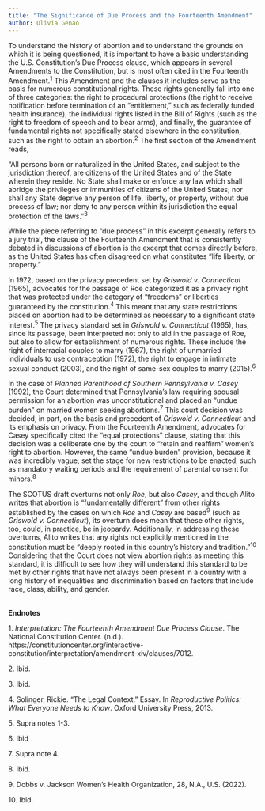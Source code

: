```yaml
---
title: "The Significance of Due Process and the Fourteenth Amendment"
author: Olivia Genao
---
```


<p>To understand the history of abortion and to understand the grounds on which it is being questioned, it is important to have a basic understanding the U.S. Constitution’s Due Process clause, which appears in several Amendments to the Constitution, but is most often cited in the Fourteenth Amendment.<sup>1</sup> This Amendment and the clauses it includes serve as the basis for numerous constitutional rights. These rights generally fall into one of three categories: the right to procedural protections (the right to receive notification before termination of an “entitlement,” such as federally funded health insurance), the individual rights listed in the Bill of Rights (such as the right to freedom of speech and to bear arms), and finally, the guarantee of fundamental rights not specifically stated elsewhere in the constitution, such as the right to obtain an abortion.<sup>2</sup> The first section of the Amendment reads, </p>

<p>“All persons born or naturalized in the United States, and subject to the jurisdiction thereof, are citizens of the United States and of the State wherein they reside. No State shall make or enforce any law which shall abridge the privileges or immunities of citizens of the United States; nor shall any State deprive any person of life, liberty, or property, without due process of law; nor deny to any person within its jurisdiction the equal protection of the laws.”<sup>3</sup> </p>

<p>While the piece referring to “due process” in this excerpt generally refers to a jury trial, the clause of the Fourteenth Amendment that is consistently debated in discussions of abortion is the excerpt that comes directly before, as the United States has often disagreed on what constitutes “life liberty, or property.” </p>

<p>In 1972, based on the privacy precedent set by <i>Griswold v. Connecticut</i> (1965), advocates for the passage of Roe categorized it as a privacy right that was protected under the category of “freedoms” or liberties guaranteed by the constitution.<sup>4</sup> This meant that any state restrictions placed on abortion had to be determined as necessary to a significant state interest.<sup>5</sup> The privacy standard set in <i>Griswold v. Connecticut</i> (1965), has, since its passage, been interpreted not only to aid in the passage of Roe, but also to allow for establishment of numerous rights. These include the right of interracial couples to marry (1967), the right of unmarried individuals to use contraception (1972), the right to engage in intimate sexual conduct (2003), and the right of same-sex couples to marry (2015).<sup>6</sup> </p>

<p>In the case of <i>Planned Parenthood of Southern Pennsylvania v. Casey </i>(1992), the Court determined that Pennsylvania’s law requiring spousal permission for an abortion was unconstitutional and placed an “undue burden” on married women seeking abortions.<sup>7</sup> This court decision was decided, in part, on the basis and precedent of <i>Griswold v. Connecticut</i> and its emphasis on privacy. From the Fourteenth Amendment, advocates for Casey specifically cited the “equal protections” clause, stating that this decision was a deliberate one by the court to “retain and reaffirm” women’s right to abortion. However, the same “undue burden” provision, because it was incredibly vague, set the stage for new restrictions to be enacted, such as mandatory waiting periods and the requirement of parental consent for minors.<sup>8</sup> </p>

<p>The SCOTUS draft overturns not only <i>Roe</i>, but also <i>Casey</i>, and though Alito writes that abortion is “fundamentally different” from other rights established by the cases on which <i>Roe</i> and <i>Casey</i> are based<sup>9</sup> (such as <i>Griswold v. Connecticut</i>), its overturn does mean that these other rights, too, could, in practice, be in jeopardy. Additionally, in addressing these overturns, Alito writes that any rights not explicitly mentioned in the constitution must be “deeply rooted in this country’s history and tradition.”<sup>10</sup> Considering that the Court does not view abortion rights as meeting this standard, it is difficult to see how they will understand this standard to be met by other rights that have not always been present in a country with a long history of inequalities and discrimination based on factors that include race, class, ability, and gender. </p>

<br>
<b>Endnotes</b>
<p> 1.  <i>Interpretation: The Fourteenth Amendment Due Process Clause</i>. The National Constitution Center. (n.d.). https://constitutioncenter.org/interactive-constitution/interpretation/amendment-xiv/clauses/7012.
</p>
<p> 2.  Ibid. </p>
<p> 3.  Ibid. </p>
<p> 4.  Solinger, Rickie. “The Legal Context.” Essay. In <i>Reproductive Politics: What Everyone Needs to Know</i>. Oxford University Press, 2013. </p>
<p> 5.  Supra notes 1-3. </p>
<p> 6.  Ibid</p>
<p> 7.  Supra note 4.</p>
<p> 8.  Ibid.</p>
<p> 9.  Dobbs v. Jackson Women’s Health Organization, 28, N.A., U.S. (2022).</p>
<p> 10.  Ibid.</p>
